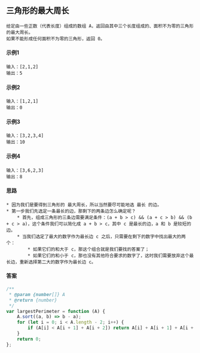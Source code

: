 ## 三角形的最大周长
    给定由一些正数（代表长度）组成的数组 A，返回由其中三个长度组成的、面积不为零的三角形的最大周长。
    如果不能形成任何面积不为零的三角形，返回 0。
#### 示例1
    输入：[2,1,2]
    输出：5

#### 示例2
    输入：[1,2,1]
    输出：0

#### 示例3
    输入：[3,2,3,4]
    输出：10 

#### 示例4
    输入：[3,6,2,3]
    输出：8

#### 思路
    * 因为我们是要得到三角形的 最大周长，所以当然要尽可能地选 最长 的边。
    * 第一步我们先选定一条最长的边，那剩下的两条边怎么确定呢？
        * 首先，组成三角形的三条边需要满足条件：(a + b > c) && (a + c > b) && (b + c > a)，这个条件我们可以简化成 a + b > c，其中 c 是最长的边，a 和 b 是较短的边。
        * 当我们选定了最大的数字作为最长边 c 之后，只需要在剩下的数字中找出最大的两个：
            * 如果它们的和大于 c，那这个组合就是我们要找的答案了；
            * 如果它们的和小于 c，那也没有其他符合要求的数字了，这时我们需要放弃这个最长边，重新选择第二大的数字作为最长边 c。

#### 答案 
```javascript         
/**
 * @param {number[]} A
 * @return {number}
 */
var largestPerimeter = function (A) {
    A.sort((a, b) => b - a);
    for (let i = 0; i < A.length - 2; i++) {
        if (A[i] < A[i + 1] + A[i + 2]) return A[i] + A[i + 1] + A[i + 2];
    }
    return 0;
};
```